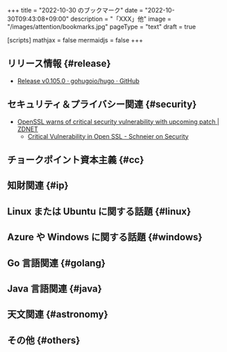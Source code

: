 +++
title = "2022-10-30 のブックマーク"
date =  "2022-10-30T09:43:08+09:00"
description = "「XXX」他"
image = "/images/attention/bookmarks.jpg"
pageType = "text"
draft = true

[scripts]
  mathjax = false
  mermaidjs = false
+++

## リリース情報 {#release}

- [Release v0.105.0 · gohugoio/hugo · GitHub](https://github.com/gohugoio/hugo/releases/tag/v0.105.0)

## セキュリティ＆プライバシー関連 {#security}

- [OpenSSL warns of critical security vulnerability with upcoming patch | ZDNET](https://www.zdnet.com/article/openssl-warns-of-critical-security-vulnerability-with-upcoming-patch/)
  - [Critical Vulnerability in Open SSL - Schneier on Security](https://www.schneier.com/blog/archives/2022/10/critical-vulnerability-in-open-ssl.html)

## チョークポイント資本主義 {#cc}


## 知財関連 {#ip}


## Linux または Ubuntu に関する話題 {#linux}


## Azure や Windows に関する話題 {#windows}


## Go 言語関連 {#golang}


## Java  言語関連 {#java}


## 天文関連 {#astronomy}


## その他 {#others}


<!-- eof -->
